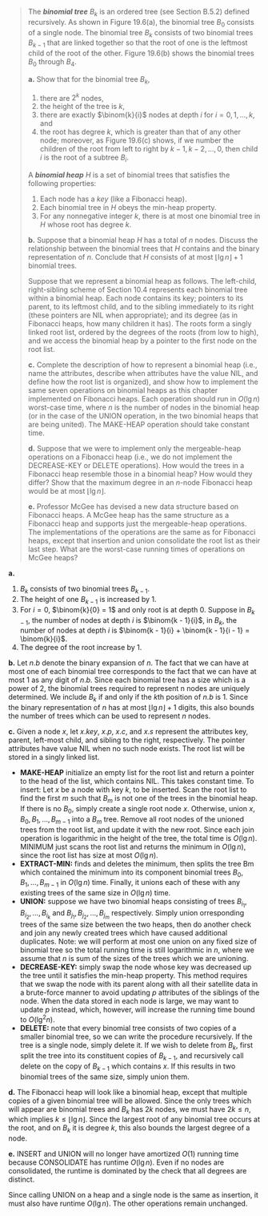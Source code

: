> The **_binomial tree_** $B_k$ is an ordered tree (see Section B.5.2) defined recursively. As shown in Figure 19.6(a), the binomial tree $B_0$ consists of a single node. The binomial tree $B_k$ consists of two binomial trees $B_{k - 1}$ that are linked together so that the root of one is the leftmost child of the root of the other. Figure 19.6(b) shows the binomial trees $B_0$ through $B_4$.
>
> **a.** Show that for the binomial tree $B_k$,
>
> 1. there are $2^k$ nodes,
> 2. the height of the tree is $k$,
> 3. there are exactly $\binom{k}{i}$ nodes at depth $i$ for $i = 0, 1, \ldots, k$, and
> 4. the root has degree $k$, which is greater than that of any other node; moreover, as Figure 19.6\(c\) shows, if we number the children of the root from left to right by $k - 1, k - 2, \ldots, 0$, then child $i$ is the root of a subtree $B_i$.
>
> A **_binomial heap_** $H$ is a set of binomial trees that satisfies the following properties:
>
> 1. Each node has a $key$ (like a Fibonacci heap).
> 2. Each binomial tree in $H$ obeys the min-heap property.
> 3. For any nonnegative integer $k$, there is at most one binomial tree in $H$ whose root has degree $k$.
>
> **b.** Suppose that a binomial heap $H$ has a total of $n$ nodes. Discuss the relationship between the binomial trees that $H$ contains and the binary representation of $n$. Conclude that $H$ consists of at most $\lfloor \lg n \rfloor + 1$ binomial trees.
>
> Suppose that we represent a binomial heap as follows. The left-child, right-sibling scheme of Section 10.4 represents each binomial tree within a binomial heap. Each node contains its key; pointers to its parent, to its leftmost child, and to the sibling immediately to its right (these pointers are $\text{NIL}$ when appropriate); and its degree (as in Fibonacci heaps, how many children it has). The roots form a singly linked root list, ordered by the degrees of the roots (from low to high), and we access the binomial heap by a pointer to the first node on the root list.
>
> **c.** Complete the description of how to represent a binomial heap (i.e., name the attributes, describe when attributes have the value $\text{NIL}$, and define how the root list is organized), and show how to implement the same seven operations on binomial heaps as this chapter implemented on Fibonacci heaps. Each operation should run in $O(\lg n)$ worst-case time, where $n$ is the number of nodes in the binomial heap (or in the case of the $\text{UNION}$ operation, in the two binomial heaps that are being united). The $\text{MAKE-HEAP}$ operation should take constant time.
>
> **d.** Suppose that we were to implement only the mergeable-heap operations on a Fibonacci heap (i.e., we do not implement the $\text{DECREASE-KEY}$ or $\text{DELETE}$ operations). How would the trees in a Fibonacci heap resemble those in a binomial heap? How would they differ? Show that the maximum degree in an $n$-node Fibonacci heap would be at most $\lfloor \lg n\rfloor$.
>
> **e.** Professor McGee has devised a new data structure based on Fibonacci heaps. A McGee heap has the same structure as a Fibonacci heap and supports just the mergeable-heap operations. The implementations of the operations are the same as for Fibonacci heaps, except that insertion and union consolidate the root list as their last step. What are the worst-case running times of operations on McGee heaps?

**a.**

1. $B_k$ consists of two binomial trees $B_{k - 1}$.
2. The height of one $B_{k - 1}$ is increased by $1$.
3. For $i = 0$, $\binom{k}{0} = 1$ and only root is at depth $0$. Suppose in $B_{k - 1}$, the number of nodes at depth $i$ is $\binom{k - 1}{i}$, in $B_k$, the number of nodes at depth $i$ is $\binom{k - 1}{i} + \binom{k - 1}{i - 1} = \binom{k}{i}$.
4. The degree of the root increase by $1$.

**b.** Let $n.b$ denote the binary expansion of $n$. The fact that we can have at most one of each binomial tree corresponds to the fact that we can have at most $1$ as any digit of $n.b$. Since each binomial tree has a size which is a power of $2$, the binomial trees required to represent n nodes are uniquely determined. We include $B_k$ if and only if the $k$th position of $n.b$ is $1$. Since the binary representation of $n$ has at most $\lfloor \lg n \rfloor+ 1$ digits, this also bounds the number of trees which can be used to represent $n$ nodes.

**c.** Given a node $x$, let $x.key$, $x.p$, $x.c$, and $x.s$ represent the attributes key, parent, left-most child, and sibling to the right, respectively. The pointer attributes have value $\text{NIL}$ when no such node exists. The root list will be stored in a singly linked list.

- **MAKE-HEAP** initialize an empty list for the root list and return a pointer to the head of the list, which contains $\text{NIL}$. This takes constant time. To insert: Let $x$ be a node with key $k$, to be inserted. Scan the root list to find the first $m$ such that $B_m$ is not one of the trees in the binomial heap. If there is no $B_0$, simply create a single root node $x$. Otherwise, union $x, B_0, B_1, \ldots, B_{m - 1}$ into a $B_m$ tree. Remove all root nodes of the unioned trees from the root list, and update it with the new root. Since each join operation is logarithmic in the height of the tree, the total time is $O(\lg n)$. $\text{MINIMUM}$ just scans the root list and returns the minimum in $O(\lg n)$, since the root list has size at most $O(\lg n)$.
- **EXTRACT-MIN:** finds and deletes the minimum, then splits the tree Bm which contained the minimum into its component binomial trees $B_0, B_1, \ldots, B_{m - 1}$ in $O(\lg n)$ time. Finally, it unions each of these with any existing trees of the same size in $O(\lg n)$ time.
- **UNION:** suppose we have two binomial heaps consisting of trees $B_{i_1}, B_{i_2}, \ldots, B_{i_k}$ and $B_{j_1}, B_{j_2}, \ldots, B_{j_m}$ respectively. Simply union orresponding trees of the same size between the two heaps, then do another check and join any newly created trees which have caused additional duplicates. Note: we will perform at most one union on any fixed size of binomial tree so the total running time is still logarithmic in $n$, where we assume that $n$ is sum of the sizes of the trees which we are unioning.
- **DECREASE-KEY:** simply swap the node whose key was decreased up the tree until it satisfies the min-heap property. This method requires that we swap the node with its parent along with all their satellite data in a brute-force manner to avoid updating $p$ attributes of the siblings of the node. When the data stored in each node is large, we may want to update $p$ instead, which, however, will increase the running time bound to $O(\lg^2 n)$.
- **DELETE:** note that every binomial tree consists of two copies of a smaller binomial tree, so we can write the procedure recursively. If the tree is a single node, simply delete it. If we wish to delete from $B_k$, first split the tree into its constituent copies of $B_{k - 1}$, and recursively call delete on the copy of $B_{k - 1}$ which contains $x$. If this results in two binomial trees of the same size, simply union them.

**d.** The Fibonacci heap will look like a binomial heap, except that multiple copies of a given binomial tree will be allowed. Since the only trees which will appear are binomial trees and $B_k$ has $2k$ nodes, we must have $2k \le n$, which implies $k \le \lfloor \lg n \rfloor$. Since the largest root of any binomial tree occurs at the root, and on $B_k$ it is degree $k$, this also bounds the largest degree of a node.

**e.** $\text{INSERT}$ and $\text{UNION}$ will no longer have amortized $O(1)$ running time because $\text{CONSOLIDATE}$ has runtime $O(\lg n)$. Even if no nodes are consolidated, the runtime is dominated by the check that all degrees are distinct.

Since calling $\text{UNION}$ on a heap and a single node is the same as insertion, it must also have runtime $O(\lg n)$. The other operations remain unchanged.
